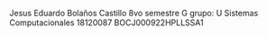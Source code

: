 Jesus Eduardo Bolaños Castillo 
8vo semestre G
grupo: U
Sistemas Computacionales 
18120087
BOCJ000922HPLLSSA1
